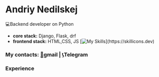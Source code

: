 # Andriy Nedilskej
:computer:Backend developer on Python
* **core  stack:** Django, Flask, drf 
* **frontend stack:** HTML,CSS, JS 
[![My Skills](https://skillicons.dev/icons?i=js,html,css,git,docker,vim,bash,django,linux,mysql,nginx,postgres,flask,)](https://skillicons.dev)





### My contacts: [:newspaper:](https://andrej.nedilskej@gmail.com)gmail |  [:telephone_receiver:](https://t.me/andrew_stoic)Telegram


### Experience
